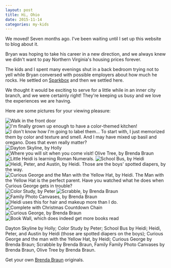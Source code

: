 ```yaml
---
layout: post
title: Hi, Ohio
date: 2015-11-14
categories: my-kids
---
```

We moved!  Seven months ago.  I've been waiting until I set up this website to blog
about it.

Bryan was hoping to take his career in a new direction, and we always knew we didn't
want to pay Northern Virginia's housing prices forever.

The kids and I spent many evenings shut in a back bedroom trying not to yell while
Bryan conversed with possible employers about how much he rocks.  He settled on [Sparkbox](http://www.seesparkbox.com) and then we settled here.

We thought it would be exciting to serve for a little while in an inner city branch,
and we were certainly right! They're keeping us busy and we love the experiences
we are having.

Here are some pictures for your viewing pleasure:

![Walk in the front door](/post-images/in-front-door.jpg)
![I'm finally grown up enough to have a color-themed kitchen!](/post-images/kitchen.jpg)
![I don't know how I'm going to label them... To start with, I just memorized them by color and texture and smell.  And I may have mixed up basil and oregano.  Does that even really matter?](/post-images/spice-wall.jpg)
![Dayton Skyline, by Holly](/post-images/piano.jpg)
![Where you will sit when you come visit! Olive Tree, by Brenda Braun](/post-images/couches.jpg)
![Little Heidi is learning Roman Numerals.](/post-images/desk.jpg)
![School Bus, by Heidi](/post-images/bathroom-bus.jpg)
![Heidi, Peter, and Austin, by Heidi.  Those are the boys' spotted diapers, by the way.](/post-images/three-kids.jpg)
![Curious George and the Man with the Yellow Hat, by Heidi.  The Man with the Yellow Hat is the perfect parent.  Have you watched what he does when Curious George gets in trouble?](/post-images/red-george.jpg)
![Color Study, by Peter](/post-images/peters-painting.jpg)
![Scrabble, by Brenda Braun](/post-images/scrabble.jpg)
![Family Photo Canvases, by Brenda Braun](/post-images/family-canvases.jpg)
![Heidi uses this for hair and makeup more than I do.](/post-images/dressing-table.jpg)
![Complete with Christmas Countdown Chain](/post-images/bed.jpg)
![Curious George, by Brenda Braun](/post-images/square-george.jpg)
![Book Wall, which does indeed get more books read](/post-images/book-wall.jpg)

Dayton Skyline by Holly; Color Study by Peter; School Bus by Heidi; Heidi, Peter, and Austin by Heidi (those are spotted diapers on the boys); Curious George and the man with the Yellow Hat, by Heidi; Curious George by Brenda Braun; Scrabble by Brenda Braun, Family Family Photo Canvases by Brenda Braun, Olive Tree by Brenda Braun.

Get your own [Brenda Braun](http://www.brendabraunart.com) originals.

